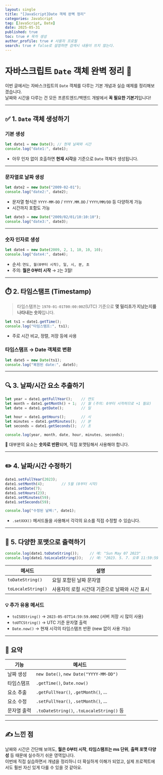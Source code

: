 ```yaml
---
layout: single
title: "[JavaScript]Date 객체 완벽 정리"
categories: JavaScript
tag: [JavaScript, Date]
date: 2025-05-31
published: true
toc: true # 목차 생성
author_profile: true # 사용자 프로필
search: true # false로 설정하면 검색시 내용이 뜨지 않는다.
---
```


# 자바스크립트 `Date` 객체 완벽 정리 📅

이번 글에서는 자바스크립트의 `Date` 객체를 다루는 기본 개념과 실습 예제를 정리해보겠습니다.  
날짜와 시간을 다루는 건 모든 프론트엔드/백엔드 개발에서 **꼭 필요한 기본기**입니다!

---

## ✅ 1. `Date` 객체 생성하기

### 기본 생성

```js
let date1 = new Date(); // 현재 날짜와 시간
console.log("date1:", date1);
```

- 아무 인자 없이 호출하면 **현재 시각**을 기준으로 `Date` 객체가 생성됩니다.

---

### 문자열로 날짜 생성

```js
let date2 = new Date("2009-02-01");
console.log("date2:", date2);
```

- 문자열 형식은 `YYYY-MM-DD` / `YYYY.MM.DD` / `YYYY/MM/DD` 등 다양하게 가능
- 시간까지 포함도 가능

```js
let date3 = new Date("2009/02/01/10:10:10");
console.log("date3:", date3);
```

---

### 숫자 인자로 생성

```js
let date4 = new Date(2009, 2, 1, 10, 10, 10);
console.log("date4:", date4);
```

- 순서: `연도, 월(0부터 시작), 일, 시, 분, 초`
- 주의: **월은 0부터 시작** → `2`는 3월!

---

## ⏱️ 2. 타임스탬프 (Timestamp)

> 타임스탬프는 `1970-01-01T00:00:00Z`(UTC) 기준으로 **몇 밀리초가 지났는지를 나타내는 숫자**입니다.

```js
let ts1 = date1.getTime();
console.log("타임스탬프:", ts1);
```

- 주로 시간 비교, 정렬, 저장 등에 사용

### 타임스탬프 → Date 객체로 변환

```js
let date5 = new Date(ts1);
console.log("복원된 date:", date5);
```

---

## 🔍 3. 날짜/시간 요소 추출하기

```js
let year = date1.getFullYear();    // 연도
let month = date1.getMonth() + 1;  // 월 (주의: 0부터 시작하므로 +1 필요)
let date = date1.getDate();        // 일

let hour = date1.getHours();       // 시
let minutes = date1.getMinutes();  // 분
let seconds = date1.getSeconds();  // 초

console.log(year, month, date, hour, minutes, seconds);
```

📌 대부분의 요소는 **숫자로 반환**되며, 직접 포맷팅해서 사용해야 합니다.

---

## ✏️ 4. 날짜/시간 수정하기

```js
date1.setFullYear(2023);
date1.setMonth(4);        // 5월 (0부터 시작)
date1.setDate(7);
date1.setHours(23);
date1.setMinutes(59);
date1.setSeconds(59);

console.log("수정된 날짜:", date1);
```

- `.setXXX()` 메서드들을 사용해서 각각의 요소를 직접 수정할 수 있습니다.

---

## 📆 5. 다양한 포맷으로 출력하기

```js
console.log(date1.toDateString());     // 예: "Sun May 07 2023"
console.log(date1.toLocaleString());   // 예: "2023. 5. 7. 오후 11:59:59"
```

| 메서드 | 설명 |
|--------|------|
| `toDateString()` | 요일 포함된 날짜 문자열 |
| `toLocaleString()` | 사용자의 로컬 시간대 기준으로 날짜와 시간 표시 |

### 💡 추가 유용 메서드

- `toISOString()` → `2023-05-07T14:59:59.000Z` (서버 저장 시 많이 사용)
- `toUTCString()` → UTC 기준 문자열 출력
- `Date.now()` → 현재 시각의 타임스탬프 반환 (new 없이 사용 가능)

---

## 🧠 요약

| 기능 | 메서드 |
|------|--------|
| 날짜 생성 | `new Date()`, `new Date("YYYY-MM-DD")` |
| 타임스탬프 | `.getTime()`, `Date.now()` |
| 요소 추출 | `.getFullYear()`, `.getMonth()`, ... |
| 요소 수정 | `.setFullYear()`, `.setMonth()`, ... |
| 문자열 출력 | `.toDateString()`, `.toLocaleString()` 등 |

---

## ✍️ 느낀 점

날짜와 시간은 간단해 보여도, **월은 0부터 시작**, **타임스탬프는 ms 단위**, **출력 포맷 다양성** 등 때문에 실수하기 쉬운 영역입니다.  
이번에 직접 실습하면서 개념을 정리하니 더 확실하게 이해가 되었고, 실제 프로젝트에서도 훨씬 자신 있게 다룰 수 있을 것 같아요.
